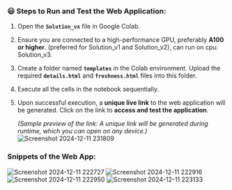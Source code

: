 ### 😃 Steps to Run and Test the Web Application:

1. Open the **`Solution_vx`** file in Google Colab.  
2. Ensure you are connected to a high-performance GPU, preferably **A100 or higher**. (preferred for Solution_v1 and Solution_v2), can run on cpu: Solution_v3.
4. Create a folder named **`templates`** in the Colab environment. Upload the required **`details.html`** and **`freshness.html`** files into this folder.  
5. Execute all the cells in the notebook sequentially.  
6. Upon successful execution, a **unique live link** to the web application will be generated. Click on the link to **access and test the application**.  

   *(Sample preview of the link: A unique link will be generated during runtime, which you can open on any device.)*
![Screenshot 2024-12-11 231809](https://github.com/user-attachments/assets/549e6bfe-ed40-4ec6-bc2e-aa1cfe626d23)


### Snippets of the Web App:

![Screenshot 2024-12-11 222727](https://github.com/user-attachments/assets/ce81982f-6842-45a8-a598-737dec7fad07)
![Screenshot 2024-12-11 222916](https://github.com/user-attachments/assets/47bb4d66-609f-48c5-8f5e-0981671e88ab)
![Screenshot 2024-12-11 222950](https://github.com/user-attachments/assets/1612bbc3-7b9c-4bdf-89df-403ba706e0f8)
![Screenshot 2024-12-11 223133](https://github.com/user-attachments/assets/5119eb62-2a74-4357-819a-61a13fa29d60)
